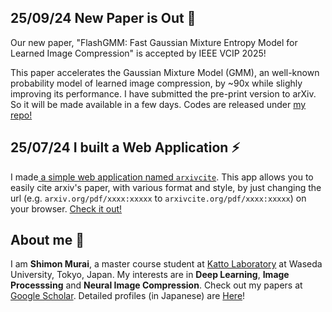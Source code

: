 ## 25/09/24 New Paper is Out 🥳

Our new paper, "FlashGMM: Fast Gaussian Mixture Entropy Model for Learned Image Compression" is accepted by IEEE VCIP 2025! 

This paper accelerates the Gaussian Mixture Model (GMM), an well-known probability model of learned image compression, by ~90x while slighly improving its performance. 
I have submitted the pre-print version to arXiv. So it will be made available in a few days. Codes are released under [my repo!](https://github.com/tokkiwa/FlashGMM)


 
## 25/07/24 I built a Web Application ⚡
I made[ a simple web application named `arxivcite`](https://github.com/tokkiwa/arxivcite). This app allows you to easily cite arxiv's paper, with various format and style, by just changing the url (e.g. `arxiv.org/pdf/xxxx:xxxxx` to `arxivcite.org/pdf/xxxx:xxxxx`) on your browser. [Check it out! ](https://github.com/tokkiwa/arxivcite)


## About me 👋
I am **Shimon Murai**, a master course student at [Katto Laboratory](https://www.katto.comm.waseda.ac.jp/) at Waseda University, Tokyo, Japan. 
My interests are in **Deep Learning**, **Image Processsing** and **Neural Image Compression**. Check out my papers at [Google Scholar](https://scholar.google.com/citations?user=i146ie4AAAAJ&hl=en).
Detailed profiles (in Japanese) are [Here](https://tokkiwa.github.io/myprofile/)! 
<!--
**tokkiwa/tokkiwa** is a ✨ _special_ ✨ repository because its `README.md` (this file) appears on your GitHub profile.

Here are some ideas to get you started:

- 🔭 I’m currently working on ...
- 🌱 I’m currently learning ...
- 👯 I’m looking to collaborate on ...
- 🤔 I’m looking for help with ...
- 💬 Ask me about ...
- 📫 How to reach me: ...
- 😄 Pronouns: ...
- ⚡ Fun fact: ...
-->

